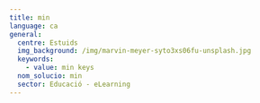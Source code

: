 ```yaml
---
title: min
language: ca
general:
  centre: Estuids
  img_background: /img/marvin-meyer-syto3xs06fu-unsplash.jpg
  keywords:
    - value: min keys
  nom_solucio: min
  sector: Educació - eLearning
---
```


